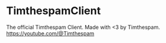 # TimthespamClient
The official Timthespam Client. Made with &lt;3 by Timthespam. https://youtube.com/@Timthespam
